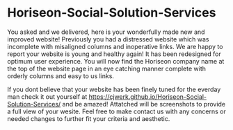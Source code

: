 # Horiseon-Social-Solution-Services

You asked and we delivered, here is your wonderfully made new and improved website! Previously you had a distressed website which was incomplete with misaligned columns and inoperative links. We are happy to report your website is young and healthy again! It has been redesigned for optimum user experience. You will now find the Horiseon company name at the top of the website page in an eye catching manner complete with orderly columns and easy to us links.

If you dont believe that your website has been finely tuned for the everday man check it out yourself at https://cjwerk.github.io/Horiseon-Social-Solution-Services/ and be amazed! Attatched will be screenshots to provide a full view of your wesite. Feel free to make contact us with any concerns or needed changes to further fit your criteria and aesthetic.
